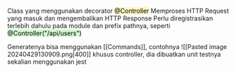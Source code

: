 Class yang menggunakan decorator <mark style="background: #FFF3A3A6;">@Controller</mark>
Memproses HTTP Request yang masuk dan mengembalikan HTTP Response
Perlu diregistrasikan terlebih dahulu pada module dan prefix pathnya, seperti <mark style="background: #BBFABBA6;">@Controller("/api/users")</mark>

Generatenya bisa menggunakan [[Commands]], contohnya
![[Pasted image 20240429130909.png|400]]
khusus controller, dia dibuatkan unit testnya sekalian menggunakan jest